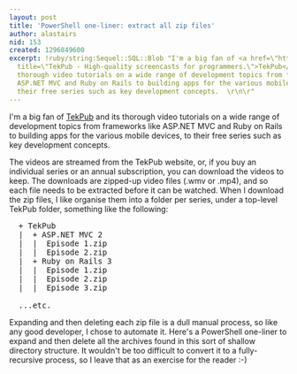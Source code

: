 ```yaml
---
layout: post
title: 'PowerShell one-liner: extract all zip files'
author: alastairs
nid: 153
created: 1296849600
excerpt: !ruby/string:Sequel::SQL::Blob "I'm a big fan of <a href=\"http://www.tekpub.com/\"
  title=\"TekPub - High-quality screencasts for programmers.\">TekPub</a> and its
  thorough video tutorials on a wide range of development topics from frameworks like
  ASP.NET MVC and Ruby on Rails to building apps for the various mobile devices, to
  their free series such as key development concepts.  \r\n\r"
---
```

I'm a big fan of <a href="http://www.tekpub.com/" title="TekPub - High-quality screencasts for programmers.">TekPub</a> and its thorough video tutorials on a wide range of development topics from frameworks like ASP.NET MVC and Ruby on Rails to building apps for the various mobile devices, to their free series such as key development concepts.  

The videos are streamed from the TekPub website, or, if you buy an individual series or an annual subscription, you can download the videos to keep.  The downloads are zipped-up video files (.wmv or .mp4), and so each file needs to be extracted before it can be watched.  When I download the zip files, I like organise them into a folder per series, under a top-level TekPub folder, something like the following:
<pre>
  + TekPub
  |  + ASP.NET MVC 2
  |  |  Episode 1.zip
  |  |  Episode 2.zip
  |  + Ruby on Rails 3
  |  |  Episode 1.zip
  |  |  Episode 2.zip
  |  |  Episode 3.zip

  ...etc.
</pre>

Expanding and then deleting each zip file is a dull manual process, so like any good developer, I chose to automate it.  Here's a PowerShell one-liner to expand and then delete all the archives found in this sort of shallow directory structure.  It wouldn't be too difficult to convert it to a fully-recursive process, so I leave that as an exercise for the reader :-) 

<script src="https://gist.github.com/748258.js?file=Expand-AllArchives"></script>
